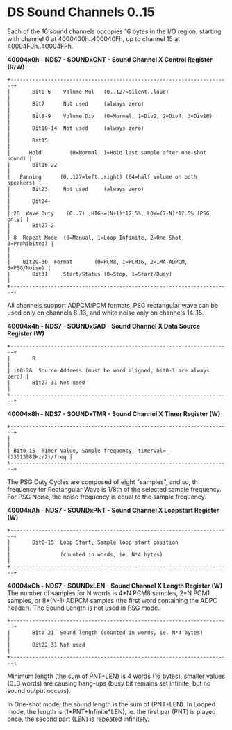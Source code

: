 # DS Sound Channels 0..15


Each of the 16 sound channels occopies 16 bytes in the I/O region,
starting with channel 0 at 4000400h..400040Fh, up to channel 15 at
40004F0h..40004FFh.

**40004x0h - NDS7 - SOUNDxCNT - Sound Channel X Control Register
(R/W)**

```
+-----------------------------------------------------------------------+
|       Bit0-6    Volume Mul   (0..127=silent..loud)                    |
|       Bit7      Not used     (always zero)                            |
|       Bit8-9    Volume Div   (0=Normal, 1=Div2, 2=Div4, 3=Div16)      |
|       Bit10-14  Not used     (always zero)                            |
|       Bit15                                                           |
|      Hold         (0=Normal, 1=Hold last sample after one-shot sound) |
|       Bit16-22                                                        |
|   Panning      (0..127=left..right) (64=half volume on both speakers) |
|       Bit23     Not used     (always zero)                            |
|       Bit24-                                                          |
| 26  Wave Duty    (0..7) ;HIGH=(N+1)*12.5%, LOW=(7-N)*12.5% (PSG only) |
|       Bit27-2                                                         |
| 8  Repeat Mode  (0=Manual, 1=Loop Infinite, 2=One-Shot, 3=Prohibited) |
|                                                                       |
|    Bit29-30  Format       (0=PCM8, 1=PCM16, 2=IMA-ADPCM, 3=PSG/Noise) |
|       Bit31     Start/Status (0=Stop, 1=Start/Busy)                   |
+-----------------------------------------------------------------------+
```

All channels support ADPCM/PCM formats, PSG rectangular wave can be used
only on channels 8..13, and white noise only on channels 14..15.

**40004x4h - NDS7 - SOUNDxSAD - Sound Channel X Data Source Register
(W)**

```
+-----------------------------------------------------------------------+
|       B                                                               |
| it0-26  Source Address (must be word aligned, bit0-1 are always zero) |
|       Bit27-31 Not used                                               |
+-----------------------------------------------------------------------+
```


**40004x8h - NDS7 - SOUNDxTMR - Sound Channel X Timer Register (W)**

```
+-----------------------------------------------------------------------+
|                                                                       |
| Bit0-15  Timer Value, Sample frequency, timerval=-(33513982Hz/2)/freq |
+-----------------------------------------------------------------------+
```

The PSG Duty Cycles are composed of eight \"samples\", and so, th
frequency for Rectangular Wave is 1/8th of the selected sample
frequency.
For PSG Noise, the noise frequency is equal to the sample frequency.

**40004xAh - NDS7 - SOUNDxPNT - Sound Channel X Loopstart Register
(W)**

```
+-----------------------------------------------------------------------+
|       Bit0-15  Loop Start, Sample loop start position                 |
|                (counted in words, ie. N*4 bytes)                      |
+-----------------------------------------------------------------------+
```


**40004xCh - NDS7 - SOUNDxLEN - Sound Channel X Length Register (W)**
The number of samples for N words is 4\*N PCM8 samples, 2\*N PCM1
samples, or 8\*(N-1) ADPCM samples (the first word containing the ADPC
header). The Sound Length is not used in PSG mode.

```
+-----------------------------------------------------------------------+
|       Bit0-21  Sound length (counted in words, ie. N*4 bytes)         |
|       Bit22-31 Not used                                               |
+-----------------------------------------------------------------------+
```

Minimum length (the sum of PNT+LEN) is 4 words (16 bytes), smaller
values (0..3 words) are causing hang-ups (busy bit remains set infinite,
but no sound output occurs).

In One-shot mode, the sound length is the sum of (PNT+LEN).
In Looped mode, the length is (1\*PNT+Infinite\*LEN), ie. the first par
(PNT) is played once, the second part (LEN) is repeated infinitely.



